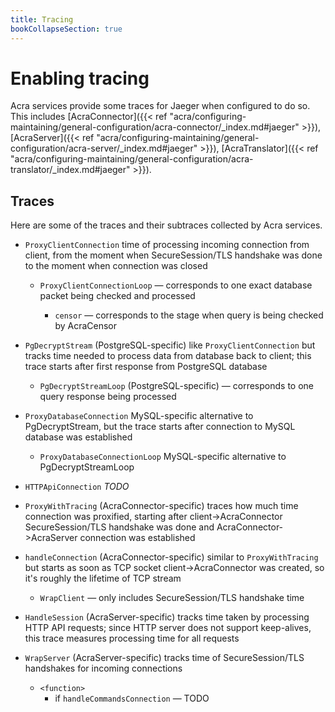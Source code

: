 ```yaml
---
title: Tracing
bookCollapseSection: true
---
```


# Enabling tracing

Acra services provide some traces for Jaeger when configured to do so. This includes
[AcraConnector]({{< ref "acra/configuring-maintaining/general-configuration/acra-connector/_index.md#jaeger" >}}),
[AcraServer]({{< ref "acra/configuring-maintaining/general-configuration/acra-server/_index.md#jaeger" >}}),
[AcraTranslator]({{< ref "acra/configuring-maintaining/general-configuration/acra-translator/_index.md#jaeger" >}}).

## Traces

Here are some of the traces and their subtraces collected by Acra services.

<!-- decryptor/postgresql/pg_decryptor.go and decryptor/mysql/response_proxy.go -->
* `ProxyClientConnection`
  time of processing incoming connection from client, from the moment when SecureSession/TLS
  handshake was done to the moment when connection was closed

  * `ProxyClientConnectionLoop` — corresponds to one exact database packet being checked and processed

    * `censor` — corresponds to the stage when query is being checked by AcraCensor

<!-- decryptor/postgresql/pg_decryptor.go -->
* `PgDecryptStream` (PostgreSQL-specific)
  like `ProxyClientConnection` but tracks time needed to process data from database back to client;
  this trace starts after first response from PostgreSQL database

  * `PgDecryptStreamLoop` (PostgreSQL-specific) — corresponds to one query response being processed

<!-- decryptor/mysql/response_proxy.go -->
* `ProxyDatabaseConnection`
  MySQL-specific alternative to PgDecryptStream,
  but the trace starts after connection to MySQL database was established

  * `ProxyDatabaseConnectionLoop` MySQL-specific alternative to PgDecryptStreamLoop

<!-- network/trace.go -->
* `HTTPApiConnection` _TODO_

<!-- network/proxy.go -->
* `ProxyWithTracing` (AcraConnector-specific)
  traces how much time connection was proxified, starting after client-\>AcraConnector SecureSession/TLS
  handshake was done and AcraConnector-\>AcraServer connection was established

<!-- cmd/acra-connector/acra-connector.go -->
* `handleConnection` (AcraConnector-specific)
  similar to `ProxyWithTracing` but starts as soon as TCP socket client-\>AcraConnector was created,
  so it's roughly the lifetime of TCP stream

  * `WrapClient` — only includes SecureSession/TLS handshake time

<!-- cmd/acra-server/common/client_commands_session.go -->
* `HandleSession` (AcraServer-specific)
  tracks time taken by processing HTTP API requests; since HTTP server does not support keep-alives,
  this trace measures processing time for all requests

<!-- cmd/acra-server/common/listener.go -->
* `WrapServer` (AcraServer-specific)
  tracks time of SecureSession/TLS handshakes for incoming connections

  * `<function>`
    * if `handleCommandsConnection` — TODO
